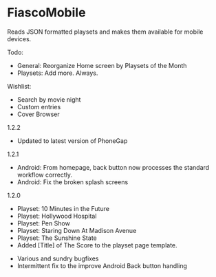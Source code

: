 FiascoMobile
============

Reads JSON formatted playsets and makes them available for mobile devices.


Todo:
* General: Reorganize Home screen by Playsets of the Month
* Playsets: Add more. Always.

Wishlist:
* Search by movie night
* Custom entries
* Cover Browser

1.2.2
* Updated to latest version of PhoneGap

1.2.1
* Android: From homepage, back button now processes the standard workflow correctly.
* Android: Fix the broken splash screens


1.2.0
+ Playset: 10 Minutes in the Future
+ Playset: Hollywood Hospital
+ Playset: Pen Show
+ Playset: Staring Down At Madison Avenue
+ Playset: The Sunshine State
+ Added [Title] of The Score to the playset page template.

* Various and sundry bugfixes
* Intermittent fix to the improve Android Back button handling

